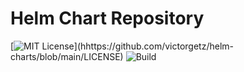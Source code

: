 # Helm Chart Repository #

[![MIT License](https://img.shields.io/apm/l/atomic-design-ui.svg?)](hhttps://github.com/victorgetz/helm-charts/blob/main/LICENSE)
![Build](https://github.com/victorgetz/helm-charts/workflows/Lint%20and%20Test%20Charts/badge.svg)